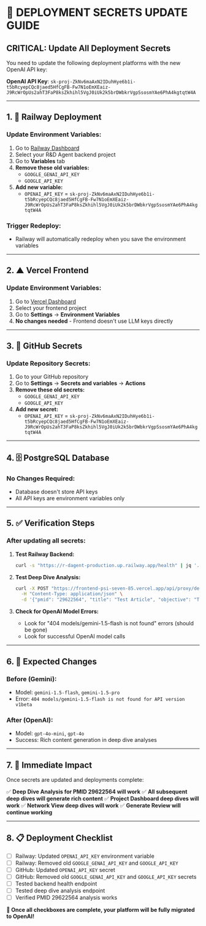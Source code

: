 # 🔑 **DEPLOYMENT SECRETS UPDATE GUIDE**

## **CRITICAL: Update All Deployment Secrets**

You need to update the following deployment platforms with the new OpenAI API key:

**OpenAI API Key**: `sk-proj-ZkNv6maAxN2IDuhHye6b1i-t5bRcyepCQc8jaed5HfCgFB-Fw7N1oEmXEaiz-J9RcWrOpUs2ahT3FaP8ksZkhihl5VgJ0iUk2k5brDWbkrVgpSsosmYAe6PhA4kgtqtW4A`

---

## **1. 🚀 Railway Deployment**

### **Update Environment Variables:**
1. Go to [Railway Dashboard](https://railway.app/dashboard)
2. Select your R&D Agent backend project
3. Go to **Variables** tab
4. **Remove these old variables:**
   - `GOOGLE_GENAI_API_KEY`
   - `GOOGLE_API_KEY`
5. **Add new variable:**
   - `OPENAI_API_KEY` = `sk-proj-ZkNv6maAxN2IDuhHye6b1i-t5bRcyepCQc8jaed5HfCgFB-Fw7N1oEmXEaiz-J9RcWrOpUs2ahT3FaP8ksZkhihl5VgJ0iUk2k5brDWbkrVgpSsosmYAe6PhA4kgtqtW4A`

### **Trigger Redeploy:**
- Railway will automatically redeploy when you save the environment variables

---

## **2. ▲ Vercel Frontend**

### **Update Environment Variables:**
1. Go to [Vercel Dashboard](https://vercel.com/dashboard)
2. Select your frontend project
3. Go to **Settings** → **Environment Variables**
4. **No changes needed** - Frontend doesn't use LLM keys directly

---

## **3. 🐙 GitHub Secrets**

### **Update Repository Secrets:**
1. Go to your GitHub repository
2. Go to **Settings** → **Secrets and variables** → **Actions**
3. **Remove these old secrets:**
   - `GOOGLE_GENAI_API_KEY`
   - `GOOGLE_API_KEY`
4. **Add new secret:**
   - `OPENAI_API_KEY` = `sk-proj-ZkNv6maAxN2IDuhHye6b1i-t5bRcyepCQc8jaed5HfCgFB-Fw7N1oEmXEaiz-J9RcWrOpUs2ahT3FaP8ksZkhihl5VgJ0iUk2k5brDWbkrVgpSsosmYAe6PhA4kgtqtW4A`

---

## **4. 🗄️ PostgreSQL Database**

### **No Changes Required:**
- Database doesn't store API keys
- All API keys are environment variables only

---

## **5. ✅ Verification Steps**

### **After updating all secrets:**

1. **Test Railway Backend:**
   ```bash
   curl -s "https://r-dagent-production.up.railway.app/health" | jq '.'
   ```

2. **Test Deep Dive Analysis:**
   ```bash
   curl -X POST "https://frontend-psi-seven-85.vercel.app/api/proxy/deep-dive" \
     -H "Content-Type: application/json" \
     -d '{"pmid": "29622564", "title": "Test Article", "objective": "Test analysis"}'
   ```

3. **Check for OpenAI Model Errors:**
   - Look for "404 models/gemini-1.5-flash is not found" errors (should be gone)
   - Look for successful OpenAI model calls

---

## **6. 🔄 Expected Changes**

### **Before (Gemini):**
- Model: `gemini-1.5-flash`, `gemini-1.5-pro`
- Error: `404 models/gemini-1.5-flash is not found for API version v1beta`

### **After (OpenAI):**
- Model: `gpt-4o-mini`, `gpt-4o`
- Success: Rich content generation in deep dive analyses

---

## **7. 🚨 Immediate Impact**

Once secrets are updated and deployments complete:

✅ **Deep Dive Analysis for PMID 29622564 will work**
✅ **All subsequent deep dives will generate rich content**
✅ **Project Dashboard deep dives will work**
✅ **Network View deep dives will work**
✅ **Generate Review will continue working**

---

## **8. 📋 Deployment Checklist**

- [ ] Railway: Updated `OPENAI_API_KEY` environment variable
- [ ] Railway: Removed old `GOOGLE_GENAI_API_KEY` and `GOOGLE_API_KEY`
- [ ] GitHub: Updated `OPENAI_API_KEY` secret
- [ ] GitHub: Removed old `GOOGLE_GENAI_API_KEY` and `GOOGLE_API_KEY` secrets
- [ ] Tested backend health endpoint
- [ ] Tested deep dive analysis endpoint
- [ ] Verified PMID 29622564 analysis works

**🎉 Once all checkboxes are complete, your platform will be fully migrated to OpenAI!**
